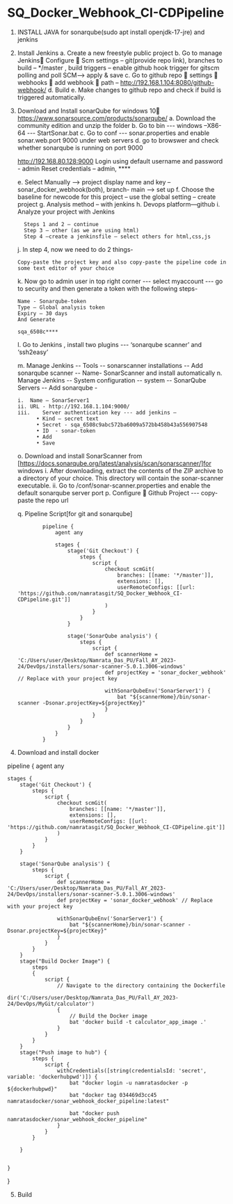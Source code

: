 # SQ_Docker_Webhook_CI-CDPipeline

1.	INSTALL JAVA for sonarqube(sudo apt install openjdk-17-jre)  and jenkins
2.	Install Jenkins
    a.	Create a new freestyle public project
    b.	Go to manage Jenkins Configure  Scm settings – git(provide repo link), branches to build – */master , build triggers – enable github hook trigger for gitscm polling and poll SCM--> apply & save
    c.	Go to github repo  settings  webhooks  add webhook  path – http://192.168.1.104:8080/github-webhook/
    d.	Build
    e.	Make changes to github repo and check if build is triggered automatically.

3.	Download and Install sonarQube for windows 10 https://www.sonarsource.com/products/sonarqube/
    a.	Download the community edition and unzip the folder
    b.	Go to bin --- windows –X86-64 --- StartSonar.bat
    c.	 Go to conf --- sonar.properties and enable sonar.web.port 9000 under web servers
    d.	go to browswer and check whether sonarqube is running on port 9000

    http://192.168.80.128:9000
    Login using default username and password - admin
    Reset credentials – admin, ****
    
    e.	Select Manually –> project display name and key – sonar_docker_webhook(both), branch- main --> set up
    f.	Choose the baseline for newcode for this project – use the global setting – create project
    g.	Analysis method – with jenkins
    h.	Devops platform—github
    i.	Analyze your project with Jenkins

          Steps 1 and 2 – continue
          Step 3 – other (as we are using html)
          Step 4 –create a jenkinsfile – select others for html,css,js
    
    j.	In step 4, now we need to do 2 things-

        Copy-paste the project key and also copy-paste the pipeline code in some text editor of your choice

    k.	Now go to admin user in top right corner --- select myaccount --- go to security and then generate a token with the following steps-

        Name - Sonarqube-token
        Type – Global analysis token
        Expiry – 30 days
        And Generate 
        
        sqa_6508c****

    l.	Go to Jenkins , install two plugins ---  ‘sonarqube scanner’ and ‘ssh2easy’
    
    m.	Manage Jenkins -- Tools -- sonarscanner installations -- Add sonarqube scanner -- Name- SonarScanner and install automatically
    n.	Manage Jenkins -- System configuration -- system -- SonarQube Servers -- Add sonarqube -
    
        i.	Name – SonarServer1
        ii.	URL - http://192.168.1.104:9000/
        iii.	Server authentication key --- add jenkins –
              •	Kind – secret text
              •	Secret - sqa_6508c9abc572ba6009a572bb458b43a556907548
              •	ID  - sonar-token
              •	Add
              •	Save

    o.	Download and install SonarScanner from [https://docs.sonarqube.org/latest/analysis/scan/sonarscanner/]for windows
        i.	After downloading, extract the contents of the ZIP archive to a directory of your choice. This directory will contain the sonar-scanner executable.
        ii.	Go to /conf/sonar-scanner.properties and enable the default sonarqube server port
    p.	Configure  Github Project --- copy-paste the repo url

    q.	Pipeline Script[for git and sonarqube]

                pipeline {
                    agent any
                
                    stages {
                        stage('Git Checkout') {
                            steps {
                                script {
                                    checkout scmGit(
                                        branches: [[name: '*/master']], 
                                        extensions: [], 
                                        userRemoteConfigs: [[url: 'https://github.com/namratasgit/SQ_Docker_Webhook_CI-CDPipeline.git']]
                                    )
                                }
                            }
                        }
                        
                        stage('SonarQube analysis') {
                            steps {
                                script {
                                    def scannerHome = 'C:/Users/user/Desktop/Namrata_Das_PU/Fall_AY_2023-24/DevOps/installers/sonar-scanner-5.0.1.3006-windows'
                                    def projectKey = 'sonar_docker_webhook' // Replace with your project key
                                    
                                    withSonarQubeEnv('SonarServer1') {
                                        bat "${scannerHome}/bin/sonar-scanner -Dsonar.projectKey=${projectKey}"
                                    }
                                }
                            }
                        }   
                    }
                }
                        

4.	Download and install docker
   
pipeline {
    agent any

    stages {
        stage('Git Checkout') {
            steps {
                script {
                    checkout scmGit(
                        branches: [[name: '*/master']], 
                        extensions: [], 
                        userRemoteConfigs: [[url: 'https://github.com/namratasgit/SQ_Docker_Webhook_CI-CDPipeline.git']]
                    )
                }
            }
        }
        
        stage('SonarQube analysis') {
            steps {
                script {
                    def scannerHome = 'C:/Users/user/Desktop/Namrata_Das_PU/Fall_AY_2023-24/DevOps/installers/sonar-scanner-5.0.1.3006-windows'
                    def projectKey = 'sonar_docker_webhook' // Replace with your project key
                    
                    withSonarQubeEnv('SonarServer1') {
                        bat "${scannerHome}/bin/sonar-scanner -Dsonar.projectKey=${projectKey}"
                    }
                }
            }
        }
        stage("Build Docker Image") {
            steps 
            {
                script {
                    // Navigate to the directory containing the Dockerfile
                    dir('C:/Users/user/Desktop/Namrata_Das_PU/Fall_AY_2023-24/DevOps/MyGit/calculator') 
                    {
                        // Build the Docker image
                        bat 'docker build -t calculator_app_image .'
                    }
                }
            }
        }
        stage("Push image to hub") {
            steps {
                script {
                    withCredentials([string(credentialsId: 'secret', variable: 'dockerhubpwd')]) {
                        bat "docker login -u namratasdocker -p ${dockerhubpwd}"
                        bat "docker tag 034469d3cc45 namratasdocker/sonar_webhook_docker_pipeline:latest"

                        bat "docker push namratasdocker/sonar_webhook_docker_pipeline"
                    }
                }
            }
            
        }


    }
}

5. Build
